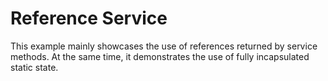 # Reference Service

This example mainly showcases the use of references returned by service methods.
At the same time, it demonstrates the use of fully incapsulated static state.
